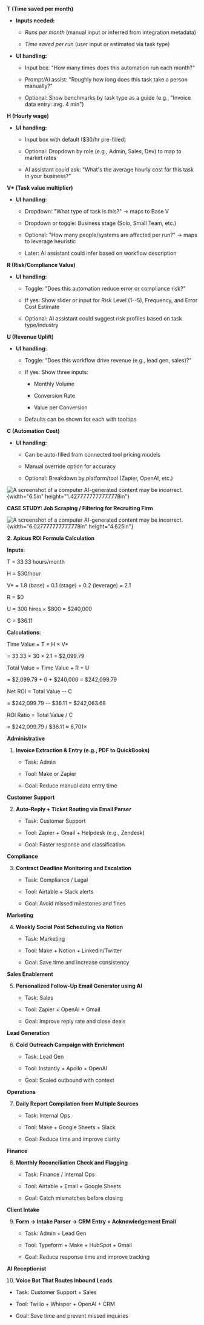 **T (Time saved per month)**

- **Inputs needed:**

  - *Runs per month* (manual input or inferred from integration
    metadata)

  - *Time saved per run* (user input or estimated via task type)

- **UI handling:**

  - Input box: \"How many times does this automation run each month?\"

  - Prompt/AI assist: \"Roughly how long does this task take a person
    manually?\"

  - Optional: Show benchmarks by task type as a guide (e.g., "Invoice
    data entry: avg. 4 min")

**H (Hourly wage)**

- **UI handling:**

  - Input box with default (\$30/hr pre-filled)

  - Optional: Dropdown by role (e.g., Admin, Sales, Dev) to map to
    market rates

  - AI assistant could ask: "What's the average hourly cost for this
    task in your business?"

**V\* (Task value multiplier)**

- **UI handling:**

  - Dropdown: "What type of task is this?" → maps to Base V

  - Dropdown or toggle: Business stage (Solo, Small Team, etc.)

  - Optional: "How many people/systems are affected per run?" → maps to
    leverage heuristic

  - Later: AI assistant could infer based on workflow description

**R (Risk/Compliance Value)**

- **UI handling:**

  - Toggle: "Does this automation reduce error or compliance risk?"

  - If yes: Show slider or input for Risk Level (1--5), Frequency, and
    Error Cost Estimate

  - Optional: AI assistant could suggest risk profiles based on task
    type/industry

**U (Revenue Uplift)**

- **UI handling:**

  - Toggle: "Does this workflow drive revenue (e.g., lead gen, sales)?"

  - If yes: Show three inputs:

    - Monthly Volume

    - Conversion Rate

    - Value per Conversion

  - Defaults can be shown for each with tooltips

**C (Automation Cost)**

- **UI handling:**

  - Can be auto-filled from connected tool pricing models

  - Manual override option for accuracy

  - Optional: Breakdown by platform/tool (Zapier, OpenAI, etc.)

![A screenshot of a computer AI-generated content may be
incorrect.](media/image1.png){width="6.5in"
height="1.4277777777777778in"}

**CASE STUDY: Job Scraping / Filtering for Recruiting Firm**

![A screenshot of a computer AI-generated content may be
incorrect.](media/image2.png){width="6.027777777777778in"
height="4.625in"}

**2. Apicus ROI Formula Calculation**

**Inputs:**

T = 33.33 hours/month

H = \$30/hour

V\* = 1.8 (base) + 0.1 (stage) + 0.2 (leverage) = 2.1

R = \$0

U = 300 hires × \$800 = \$240,000

C = \$36.11

**Calculations:**

Time Value = T × H × V\*

= 33.33 × 30 × 2.1 = \$2,099.79

Total Value = Time Value + R + U

= \$2,099.79 + 0 + \$240,000 = \$242,099.79

Net ROI = Total Value -- C

= \$242,099.79 -- \$36.11 = \$242,063.68

ROI Ratio = Total Value / C

= \$242,099.79 / \$36.11 ≈ 6,701×

**Administrative**

1.  **Invoice Extraction & Entry (e.g., PDF to QuickBooks)**

    - Task: Admin

    - Tool: Make or Zapier

    - Goal: Reduce manual data entry time

**Customer Support**

2.  **Auto-Reply + Ticket Routing via Email Parser**

    - Task: Customer Support

    - Tool: Zapier + Gmail + Helpdesk (e.g., Zendesk)

    - Goal: Faster response and classification

**Compliance**

3.  **Contract Deadline Monitoring and Escalation**

    - Task: Compliance / Legal

    - Tool: Airtable + Slack alerts

    - Goal: Avoid missed milestones and fines

**Marketing**

4.  **Weekly Social Post Scheduling via Notion**

    - Task: Marketing

    - Tool: Make + Notion + LinkedIn/Twitter

    - Goal: Save time and increase consistency

**Sales Enablement**

5.  **Personalized Follow-Up Email Generator using AI**

    - Task: Sales

    - Tool: Zapier + OpenAI + Gmail

    - Goal: Improve reply rate and close deals

**Lead Generation**

6.  **Cold Outreach Campaign with Enrichment**

    - Task: Lead Gen

    - Tool: Instantly + Apollo + OpenAI

    - Goal: Scaled outbound with context

**Operations**

7.  **Daily Report Compilation from Multiple Sources**

    - Task: Internal Ops

    - Tool: Make + Google Sheets + Slack

    - Goal: Reduce time and improve clarity

**Finance**

8.  **Monthly Reconciliation Check and Flagging**

    - Task: Finance / Internal Ops

    - Tool: Airtable + Email + Google Sheets

    - Goal: Catch mismatches before closing

**Client Intake**

9.  **Form → Intake Parser → CRM Entry + Acknowledgement Email**

    - Task: Admin + Lead Gen

    - Tool: Typeform + Make + HubSpot + Gmail

    - Goal: Reduce response time and improve tracking

**AI Receptionist**

10. **Voice Bot That Routes Inbound Leads**

- Task: Customer Support + Sales

- Tool: Twilio + Whisper + OpenAI + CRM

- Goal: Save time and prevent missed inquiries
